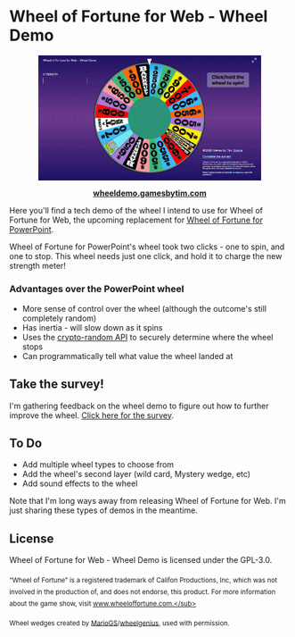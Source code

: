 # Wheel of Fortune for Web - Wheel Demo

<p align="center">
<img src="public/WoFWheelDemo.gif" width=400 align="center" alt="So Many Numbers!">
</p>

<p align="center">
<a href="https://wheeldemo.gamesbytim.com"><strong>wheeldemo.gamesbytim.com</strong></a>
</p>

Here you'll find a tech demo of the wheel I intend to use for Wheel of Fortune for Web, the upcoming replacement for [Wheel of Fortune for PowerPoint](https://www.gamesbytim.com/2012/01/wheel-of-fortune.html).

Wheel of Fortune for PowerPoint's wheel took two clicks - one to spin, and one to stop. This wheel needs just one click, and hold it to charge the new strength meter!

### Advantages over the PowerPoint wheel

* More sense of control over the wheel (although the outcome's still completely random)
* Has inertia - will slow down as it spins
* Uses the [crypto-random API](https://developer.mozilla.org/en-US/docs/Web/API/Crypto/getRandomValues) to securely determine where the wheel stops
* Can programmatically tell what value the wheel landed at

## Take the survey!

I'm gathering feedback on the wheel demo to figure out how to further improve the wheel. [Click here for the survey](https://forms.gle/oBiGSo1aivxQbdHp7).

## To Do

* Add multiple wheel types to choose from
* Add the wheel's second layer (wild card, Mystery wedge, etc)
* Add sound effects to the wheel

Note that I'm long ways away from releasing Wheel of Fortune for Web. I'm just sharing these types of demos in the meantime.

## License
Wheel of Fortune for Web - Wheel Demo is licensed under the GPL-3.0.

<sub>“Wheel of Fortune” is a registered trademark of Califon Productions, Inc, which was not involved in the production of, and does not endorse, this product. For more information about the game show, visit www.wheeloffortune.com.</sub>

<sub>Wheel wedges created by [MarioGS](http://buyavowel.boards.net/thread/6608/all-wheel-wedges)/[wheelgenius](https://wheelgenius.deviantart.com/), used with permission.</sub>